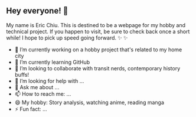 ## Hey everyone! 👋 
My name is Eric Chiu. This is destined to be a webpage for my hobby and technical project. If you happen to visit, be sure to check back once a short while! I hope to pick up speed going forward.
✨ ✨

- 🔭 I’m currently working on a hobby project that's related to my home city
- 🌱 I’m currently learning GitHub
- 👯 I’m looking to collaborate with transit nerds, contemporary history buffs!
- 🤔 I’m looking for help with ...
- 💬 Ask me about ...
- 📫 How to reach me: ...
- 😄 My hobby: Story analysis, watching anime, reading manga
- ⚡ Fun fact: ...

